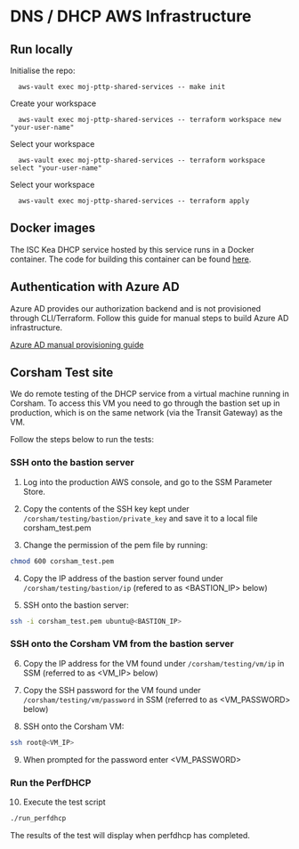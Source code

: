 # DNS / DHCP AWS Infrastructure

## Run locally

Initialise the repo:

```shell
  aws-vault exec moj-pttp-shared-services -- make init
```

Create your workspace

```shell
  aws-vault exec moj-pttp-shared-services -- terraform workspace new "your-user-name"
```

Select your workspace

```shell
  aws-vault exec moj-pttp-shared-services -- terraform workspace select "your-user-name"
```

Select your workspace

```shell
  aws-vault exec moj-pttp-shared-services -- terraform apply
```

## Docker images

The ISC Kea DHCP service hosted by this service runs in a Docker container.
The code for building this container can be found [here](https://github.com/ministryofjustice/staff-device-dhcp-server).

## Authentication with Azure AD

Azure AD provides our authorization backend and is not provisioned through CLI/Terraform. Follow this guide for manual steps to build Azure AD infrastructure.

[Azure AD manual provisioning guide](docs/azure_ad.md)

## Corsham Test site

We do remote testing of the DHCP service from a virtual machine running in Corsham.
To access this VM you need to go through the bastion set up in production, which is on the same network (via the Transit Gateway) as the VM.

Follow the steps below to run the tests:

### SSH onto the bastion server

1. Log into the production AWS console, and go to the SSM Parameter Store.

2. Copy the contents of the SSH key kept under `/corsham/testing/bastion/private_key` and save it to a local file corsham_test.pem

3. Change the permission of the pem file by running: 

```bash
chmod 600 corsham_test.pem
```

4. Copy the IP address of the bastion server found under `/corsham/testing/bastion/ip` (refered to as <BASTION_IP> below)

5. SSH onto the bastion server:

```bash
ssh -i corsham_test.pem ubuntu@<BASTION_IP>
```

### SSH onto the Corsham VM from the bastion server

6. Copy the IP address for the VM found under `/corsham/testing/vm/ip` in SSM  (referred to as <VM_IP> below)

7. Copy the SSH password for the VM found under `/corsham/testing/vm/password` in SSM (referred to as <VM_PASSWORD> below)

8. SSH onto the Corsham VM:

```bash
ssh root@<VM_IP>
```

9. When prompted for the password enter <VM_PASSWORD>

### Run the PerfDHCP

10. Execute the test script

```bash
./run_perfdhcp
```

The results of the test will display when perfdhcp has completed.
